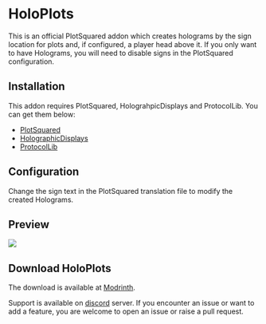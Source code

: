 # HoloPlots
This is an official PlotSquared addon which creates holograms by the sign location for plots and, if configured, a player head above it. If you only want to have Holograms, you will need to disable signs in the PlotSquared configuration.

## Installation

This addon requires PlotSquared, HolograhpicDisplays and ProtocolLib. You can get them below:

- [PlotSquared](https://www.spigotmc.org/resources/77506/)
- [HolographicDisplays](https://dev.bukkit.org/projects/holographic-displays/files)
- [ProtocolLib](https://www.spigotmc.org/resources/protocollib.1997/)

## Configuration

Change the sign text in the PlotSquared translation file to modify the created Holograms.

## Preview

![](https://i.imgur.com/g9wr5Vi.png)

## Download HoloPlots

The download is available at [Modrinth](https://modrinth.com/mod/holoplots).

Support is available on [discord](https://discord.gg/intellectualsites) server. If you encounter an issue or want to add a feature,
you are welcome to open an issue or raise a pull request.
